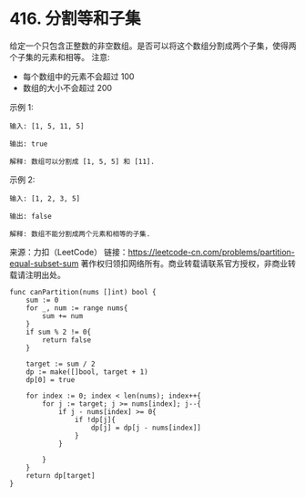 # 416. 分割等和子集

给定一个只包含正整数的非空数组。是否可以将这个数组分割成两个子集，使得两个子集的元素和相等。
注意:

- 每个数组中的元素不会超过 100
- 数组的大小不会超过 200

示例 1:

```text
输入: [1, 5, 11, 5]

输出: true

解释: 数组可以分割成 [1, 5, 5] 和 [11].
```

示例 2:

```text
输入: [1, 2, 3, 5]

输出: false

解释: 数组不能分割成两个元素和相等的子集.
```

来源：力扣（LeetCode）
链接：<https://leetcode-cn.com/problems/partition-equal-subset-sum>
著作权归领扣网络所有。商业转载请联系官方授权，非商业转载请注明出处。

```golang
func canPartition(nums []int) bool {
    sum := 0
    for _, num := range nums{
        sum += num
    }
    if sum % 2 != 0{
        return false
    }

    target := sum / 2
    dp := make([]bool, target + 1)
    dp[0] = true

    for index := 0; index < len(nums); index++{
        for j := target; j >= nums[index]; j--{
            if j - nums[index] >= 0{
                if !dp[j]{
                    dp[j] = dp[j - nums[index]]
                }
            }

        }
    }
    return dp[target]
}
```
